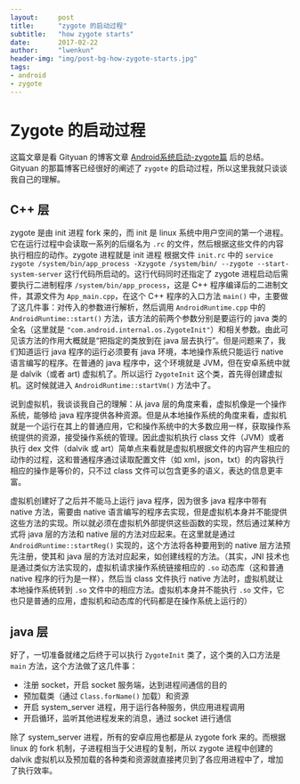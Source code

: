 ```yaml
---
layout:     post
title:      "zygote 的启动过程"
subtitle:   "how zygote starts"
date:       2017-02-22
author:     "lwenkun"
header-img: "img/post-bg-how-zygote-starts.jpg"
tags:
- android
- zygote
---
```


# Zygote 的启动过程 #
这篇文章是看 Gityuan 的博客文章 [Android系统启动-zygote篇](http://gityuan.com/2016/02/13/android-zygote/) 后的总结。Gityuan 的那篇博客已经很好的阐述了 `zygote` 的启动过程，所以这里我就只谈谈我自己的理解。

## C++ 层 ##

zygote 是由 init 进程 fork 来的，而 init 是 linux 系统中用户空间的第一个进程。它在运行过程中会读取一系列的后缀名为 `.rc` 的文件，然后根据这些文件的内容执行相应的动作。zygote 进程就是 init 进程
根据文件 `init.rc` 中的 `service zygote /system/bin/app_process -Xzygote /system/bin/ --zygote --start-system-server` 这行代码所启动的。这行代码同时还指定了 zygote 进程启动后需要执行二进制程序 `/system/bin/app_process`，这是 C++ 程序编译后的二进制文件，其源文件为 `App_main.cpp`，在这个 C++ 程序的入口方法 `main()` 中，主要做了这几件事：对传入的参数进行解析，然后调用 `AndroidRuntime.cpp` 中的 `AndroidRuntime::start()` 方法，该方法的前两个参数分别是要运行的 java 类的全名（这里就是 `"com.android.internal.os.ZygoteInit"`）和相关参数。由此可见该方法的作用大概就是“把指定的类放到在 java 层去执行”。但是问题来了，我们知道运行 java 程序的运行必须要有 java 环境，本地操作系统只能运行 native 语言编写的程序。在普通的 java 程序中，这个环境就是 JVM，但在安卓系统中就是 dalvik（或者 art) 虚拟机了。所以运行 `ZygoteInit` 这个类，首先得创建虚拟机。这时候就进入 `AndroidRuntime::startVm()` 方法中了。

说到虚拟机，我谈谈我自己的理解：从 java 层的角度来看，虚拟机像是一个操作系统，能够给 java 程序提供各种资源。但是从本地操作系统的角度来看，虚拟机就是一个运行在其上的普通应用，它和操作系统中的大多数应用一样，获取操作系统提供的资源，接受操作系统的管理。因此虚拟机执行 class 文件（JVM）或者执行 dex 文件（dalvik 或 art）简单点来看就是虚拟机根据文件的内容产生相应的动作的过程，这和普通程序通过读取配置文件（如 xml，json，txt）的内容执行相应的操作是等价的，只不过 class 文件可以包含更多的语义，表达的信息更丰富。

虚拟机创建好了之后并不能马上运行 java 程序，因为很多 java 程序中带有 native 方法，需要由 native 语言编写的程序去实现，但是虚拟机本身并不能提供这些方法的实现。所以就必须在虚拟机外部提供这些函数的实现，然后通过某种方式将 java 层的方法和 native 层的方法对应起来。在这里就是通过 `AndroidRuntime::startReg()` 实现的，这个方法将各种要用到的 native 层方法预先注册，使其和 java 层的方法对应起来，如创建线程的方法。（其实，JNI 技术也是通过类似方法实现的，虚拟机请求操作系统链接相应的 `.so` 动态库（这和普通 native 程序的行为是一样），然后当 class 文件执行 native 方法时，虚拟机就让本地操作系统转到 `.so` 文件中的相应方法。虚拟机本身并不能执行 `.so` 文件，它也只是普通的应用，虚拟机和动态库的代码都是在操作系统上运行的）

## java 层 ##
好了，一切准备就绪之后终于可以执行 `ZygoteInit` 类了，这个类的入口方法是 `main` 方法，这个方法做了这几件事：

- 注册 socket，开启 socket 服务端，达到进程间通信的目的
- 预加载类（通过 `Class.forName()` 加载）和资源
- 开启 system_server 进程，用于运行各种服务，供应用进程调用
- 开启循环，监听其他进程发来的消息，通过 socket 进行通信

除了 system_server 进程，所有的安卓应用也都是从 zygote fork 来的。而根据 linux 的 fork 机制，子进程相当于父进程的复制，所以 zygote 进程中创建的 dalvik 虚拟机以及预加载的各种类和资源就直接拷贝到了各应用进程中了，增加了执行效率。
